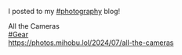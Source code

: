 I posted to my [\#<span>photography</span>](https://social.lol/tags/photography) blog!

All the Cameras  
[\#<span>Gear</span>](https://social.lol/tags/Gear)  
[<span class="invisible">https://</span><span class="ellipsis">photos.mihobu.lol/2024/07/all-</span><span class="invisible">the-cameras</span>](https://photos.mihobu.lol/2024/07/all-the-cameras)
